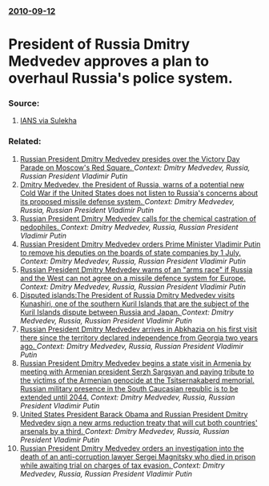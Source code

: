 ### [2010-09-12](/news/2010/09/12/index.md)

# President of Russia Dmitry Medvedev approves a plan to overhaul Russia's police system. 




### Source:

1. [IANS via Sulekha](http://newshopper.sulekha.com/russia-to-reform-police-system_news_1211576.htm)

### Related:

1. [Russian President Dmitry Medvedev presides over the Victory Day Parade on Moscow's Red Square. ](/news/2011/05/9/russian-president-dmitry-medvedev-presides-over-the-victory-day-parade-on-moscow-s-red-square.md) _Context: Dmitry Medvedev, Russia, Russian President Vladimir Putin_
2. [Dmitry Medvedev, the President of Russia, warns of a potential new Cold War if the United States does not listen to Russia's concerns about its proposed missile defense system. ](/news/2011/05/18/dmitry-medvedev-the-president-of-russia-warns-of-a-potential-new-cold-war-if-the-united-states-does-not-listen-to-russia-s-concerns-about.md) _Context: Dmitry Medvedev, Russia, Russian President Vladimir Putin_
3. [Russian President Dmitry Medvedev calls for the chemical castration of pedophiles. ](/news/2011/05/10/russian-president-dmitry-medvedev-calls-for-the-chemical-castration-of-pedophiles.md) _Context: Dmitry Medvedev, Russia, Russian President Vladimir Putin_
4. [Russian President Dmitry Medvedev orders Prime Minister Vladimir Putin to remove his deputies on the boards of state companies by 1 July. ](/news/2011/04/3/russian-president-dmitry-medvedev-orders-prime-minister-vladimir-putin-to-remove-his-deputies-on-the-boards-of-state-companies-by-1-july.md) _Context: Dmitry Medvedev, Russia, Russian President Vladimir Putin_
5. [Russian President Dmitry Medvedev warns of an "arms race" if Russia and the West can not agree on a missile defence system for Europe. ](/news/2010/11/30/russian-president-dmitry-medvedev-warns-of-an-arms-race-if-russia-and-the-west-can-not-agree-on-a-missile-defence-system-for-europe.md) _Context: Dmitry Medvedev, Russia, Russian President Vladimir Putin_
6. [Disputed islands:The President of Russia Dmitry Medvedev visits Kunashiri, one of the southern Kuril Islands that are the subject of the Kuril Islands dispute between Russia and Japan. ](/news/2010/11/1/disputed-islands-pthe-president-of-russia-dmitry-medvedev-visits-kunashiri-one-of-the-southern-kuril-islands-that-are-the-subject-of-the-ku.md) _Context: Dmitry Medvedev, Russia, Russian President Vladimir Putin_
7. [Russian President Dmitry Medvedev arrives in Abkhazia on his first visit there since the territory declared independence from Georgia two years ago. ](/news/2010/08/8/russian-president-dmitry-medvedev-arrives-in-abkhazia-on-his-first-visit-there-since-the-territory-declared-independence-from-georgia-two-ye.md) _Context: Dmitry Medvedev, Russia, Russian President Vladimir Putin_
8. [Russian President Dmitry Medvedev begins a state visit in Armenia by meeting with Armenian president Serzh Sargsyan and paying tribute to the victims of the Armenian genocide at the Tsitsernakaberd memorial. Russian military presence in the South Caucasian republic is to be extended until 2044.](/news/2010/08/19/russian-president-dmitry-medvedev-begins-a-state-visit-in-armenia-by-meeting-with-armenian-president-serzh-sargsyan-and-paying-tribute-to-th.md) _Context: Dmitry Medvedev, Russia, Russian President Vladimir Putin_
9. [United States President Barack Obama and Russian President Dmitry Medvedev sign a new arms reduction treaty that will cut both countries' arsenals by a third. ](/news/2010/04/8/united-states-president-barack-obama-and-russian-president-dmitry-medvedev-sign-a-new-arms-reduction-treaty-that-will-cut-both-countries-ar.md) _Context: Dmitry Medvedev, Russia, Russian President Vladimir Putin_
10. [ Russian President Dmitry Medvedev orders an investigation into the death of an anti-corruption lawyer Sergei Magnitsky who died in prison while awaiting trial on charges of tax evasion. ](/news/2009/11/24/russian-president-dmitry-medvedev-orders-an-investigation-into-the-death-of-an-anti-corruption-lawyer-sergei-magnitsky-who-died-in-prison-w.md) _Context: Dmitry Medvedev, Russia, Russian President Vladimir Putin_
